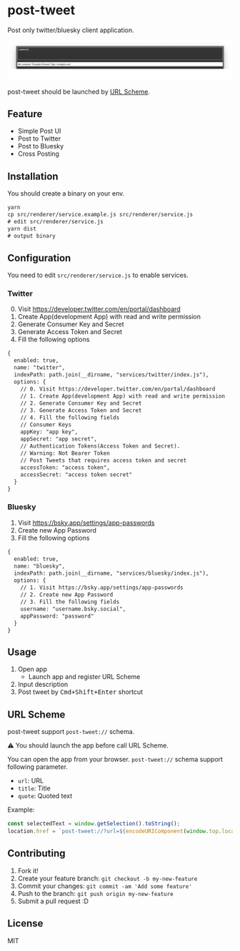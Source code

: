 # post-tweet

Post only twitter/bluesky client application.

![Image](docs/screenshot.png)

post-tweet should be launched by [URL Scheme](https://github.com/azu/post-tweet#url-scheme).

## Feature

- Simple Post UI
- Post to Twitter
- Post to Bluesky
- Cross Posting

## Installation

You should create a binary on your env.

    yarn
    cp src/renderer/service.example.js src/renderer/service.js
    # edit src/renderer/service.js
    yarn dist
    # output binary

## Configuration

You need to edit `src/renderer/service.js` to enable services.

### Twitter

0. Visit https://developer.twitter.com/en/portal/dashboard
1. Create App(development App) with read and write permission
2. Generate Consumer Key and Secret
3. Generate Access Token and Secret
4. Fill the following options

```json5
{
  enabled: true,
  name: "twitter",
  indexPath: path.join(__dirname, "services/twitter/index.js"),
  options: {
    // 0. Visit https://developer.twitter.com/en/portal/dashboard
    // 1. Create App(development App) with read and write permission
    // 2. Generate Consumer Key and Secret
    // 3. Generate Access Token and Secret
    // 4. Fill the following fields
    // Consumer Keys
    appKey: "app key",
    appSecret: "app secret",
    // Authentication Tokens(Access Token and Secret).
    // Warning: Not Bearer Token
    // Post Tweets that requires access token and secret
    accessToken: "access token",
    accessSecret: "access token secret"
  }
}
```

### Bluesky

1. Visit https://bsky.app/settings/app-passwords
2. Create new App Password
3. Fill the following options

```json5
{
  enabled: true,
  name: "bluesky",
  indexPath: path.join(__dirname, "services/bluesky/index.js"),
  options: {
    // 1. Visit https://bsky.app/settings/app-passwords
    // 2. Create new App Password
    // 3. Fill the following fields
    username: "username.bsky.social",
    appPassword: "password"
  }
}
```

## Usage

1. Open app
    - Launch app and register URL Scheme
2. Input description
3. Post tweet by <kbd>Cmd+Shift+Enter</kbd> shortcut

## URL Scheme

post-tweet support `post-tweet://` schema.

:warning: You should launch the app before call URL Scheme.

You can open the app from your browser.
 `post-tweet://` schema support following parameter.

- `url`: URL
- `title`: Title
- `quote`: Quoted text

Example:

```js
const selectedText = window.getSelection().toString();
location.href = `post-tweet://?url=${encodeURIComponent(window.top.location.href)}&title=${encodeURIComponent(window.top.document.title)}&quote=${encodeURIComponent(selectedText)}`
```
## Contributing

1. Fork it!
2. Create your feature branch: `git checkout -b my-new-feature`
3. Commit your changes: `git commit -am 'Add some feature'`
4. Push to the branch: `git push origin my-new-feature`
5. Submit a pull request :D

## License

MIT
